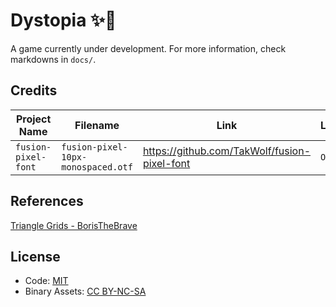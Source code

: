 # Dystopia ✨🌾

A game currently under development. For more information, check markdowns in `docs/`.

## Credits

| Project Name        | Filename                           | Link                                         | License   |
| ------------------- | ---------------------------------- | -------------------------------------------- | --------- |
| `fusion-pixel-font` | `fusion-pixel-10px-monospaced.otf` | https://github.com/TakWolf/fusion-pixel-font | `OFL-1.1` |

## References

[Triangle Grids - BorisTheBrave](https://github.com/BorisTheBrave/grids/blob/main/src/updown_tri.py)

## License

- Code: [MIT](https://opensource.org/license/mit)
- Binary Assets: [CC BY-NC-SA](https://creativecommons.org/licenses/by-nc-sa/4.0/)
